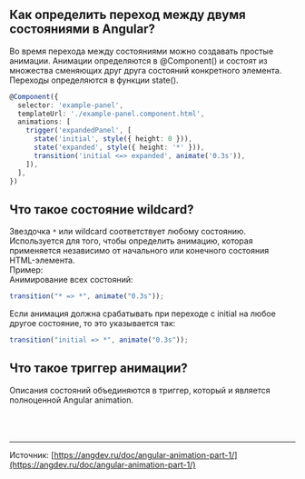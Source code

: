 ## <a name="transition"></a> Как определить переход между двумя состояниями в Angular?

Во время перехода между состояниями можно создавать простые анимации. Анимации определяются в @Component() и состоят из множества сменяющих друг друга состояний конкретного элемента. Переходы определяются в функции state().

```typescript
@Component({
  selector: 'example-panel',
  templateUrl: './example-panel.component.html',
  animations: [
    trigger('expandedPanel', [
      state('initial', style({ height: 0 })),
      state('expanded', style({ height: '*' })),
      transition('initial <=> expanded', animate('0.3s')),
    ]),
  ],
})
```

## <a name="wildcard"></a>Что такое состояние wildcard?

Звездочка `*` или wildcard соответствует любому состоянию. Используется для того, чтобы определить анимацию, которая применяется независимо от начального или конечного состояния HTML-элемента. <br/>
Пример:<br/>
Анимирование всех состояний:<br/>

```typescript
transition("* => *", animate("0.3s"));
```

Если анимация должна срабатывать при переходе с initial на любое другое состояние, то это указывается так:

```typescript
transition("initial => *", animate("0.3s"));
```

## <a name="trigger"></a>Что такое триггер анимации?

Описания состояний объединяются в триггер, который и является полноценной Angular animation.
<br/>
<br/>
<br/>
<br/>

<hr/>

Источник: [https://angdev.ru/doc/angular-animation-part-1/](https://angdev.ru/doc/angular-animation-part-1/)
